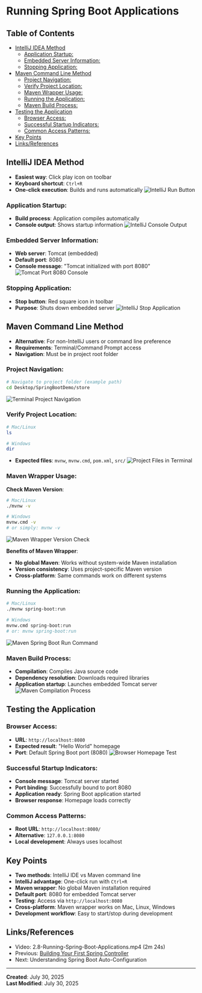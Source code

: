 # Running Spring Boot Applications

<!-- omit from toc -->
## Table of Contents
- [IntelliJ IDEA Method](#intellij-idea-method)
  - [Application Startup:](#application-startup)
  - [Embedded Server Information:](#embedded-server-information)
  - [Stopping Application:](#stopping-application)
- [Maven Command Line Method](#maven-command-line-method)
  - [Project Navigation:](#project-navigation)
  - [Verify Project Location:](#verify-project-location)
  - [Maven Wrapper Usage:](#maven-wrapper-usage)
  - [Running the Application:](#running-the-application)
  - [Maven Build Process:](#maven-build-process)
- [Testing the Application](#testing-the-application)
  - [Browser Access:](#browser-access)
  - [Successful Startup Indicators:](#successful-startup-indicators)
  - [Common Access Patterns:](#common-access-patterns)
- [Key Points](#key-points)
- [Links/References](#linksreferences)

## IntelliJ IDEA Method
- **Easiest way**: Click play icon on toolbar
- **Keyboard shortcut**: `Ctrl+R`
- **One-click execution**: Builds and runs automatically
![IntelliJ Run Button](assets/intellij-run-button-toolbar.png)

### Application Startup:
- **Build process**: Application compiles automatically
- **Console output**: Shows startup information
![IntelliJ Console Output](assets/intellij-console-startup-output.png)

### Embedded Server Information:
- **Web server**: Tomcat (embedded)
- **Default port**: 8080
- **Console message**: "Tomcat initialized with port 8080"
![Tomcat Port 8080 Console](assets/tomcat-port-8080-console-message.png)

### Stopping Application:
- **Stop button**: Red square icon in toolbar
- **Purpose**: Shuts down embedded server
![IntelliJ Stop Application](assets/intellij-stop-application-button.png)

## Maven Command Line Method
- **Alternative**: For non-IntelliJ users or command line preference
- **Requirements**: Terminal/Command Prompt access
- **Navigation**: Must be in project root folder

### Project Navigation:
```bash
# Navigate to project folder (example path)
cd Desktop/SpringBootDemo/store
```
![Terminal Project Navigation](assets/terminal-navigate-project-folder.png)

### Verify Project Location:
```bash
# Mac/Linux
ls

# Windows  
dir
```
- **Expected files**: `mvnw`, `mvnw.cmd`, `pom.xml`, `src/`
![Project Files in Terminal](assets/terminal-project-files-listing.png)

### Maven Wrapper Usage:
**Check Maven Version**:
```bash
# Mac/Linux
./mvnw -v

# Windows
mvnw.cmd -v
# or simply: mvnw -v
```
![Maven Wrapper Version Check](assets/maven-wrapper-version-terminal.png)

**Benefits of Maven Wrapper**:
- **No global Maven**: Works without system-wide Maven installation
- **Version consistency**: Uses project-specific Maven version
- **Cross-platform**: Same commands work on different systems

### Running the Application:
```bash
# Mac/Linux
./mvnw spring-boot:run

# Windows
mvnw.cmd spring-boot:run
# or: mvnw spring-boot:run
```
![Maven Spring Boot Run Command](assets/maven-spring-boot-run-command.png)

### Maven Build Process:
- **Compilation**: Compiles Java source code
- **Dependency resolution**: Downloads required libraries
- **Application startup**: Launches embedded Tomcat server
![Maven Compilation Process](assets/maven-compilation-output-terminal.png)

## Testing the Application
### Browser Access:
- **URL**: `http://localhost:8080`
- **Expected result**: "Hello World" homepage
- **Port**: Default Spring Boot port (8080)
![Browser Homepage Test](assets/browser-localhost-8080-hello-world.png)

### Successful Startup Indicators:
- **Console message**: Tomcat server started
- **Port binding**: Successfully bound to port 8080
- **Application ready**: Spring Boot application started
- **Browser response**: Homepage loads correctly

### Common Access Patterns:
- **Root URL**: `http://localhost:8080/`
- **Alternative**: `127.0.0.1:8080`
- **Local development**: Always uses localhost

## Key Points
- **Two methods**: IntelliJ IDE vs Maven command line
- **IntelliJ advantage**: One-click run with `Ctrl+R`
- **Maven wrapper**: No global Maven installation required
- **Default port**: 8080 for embedded Tomcat server
- **Testing**: Access via `http://localhost:8080`
- **Cross-platform**: Maven wrapper works on Mac, Linux, Windows
- **Development workflow**: Easy to start/stop during development

## Links/References
- Video: 2.8-Running-Spring-Boot-Applications.mp4 (2m 24s)
- Previous: [Building Your First Spring Controller](2.7-Building-Your-First-Spring-Controller.md)
- Next: Understanding Spring Boot Auto-Configuration

---
**Created**: July 30, 2025  
**Last Modified**: July 30, 2025
